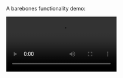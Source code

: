 A barebones functionality demo:


<video width="300" controls>
  <source src="https://github.com/user-attachments/assets/02a7bbd1-e156-4c31-b393-e73bed2b3d7e" type="video/mp4">
  Your browser does not support the video tag.
</video>
